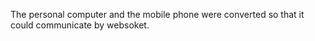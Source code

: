 The personal computer and the mobile phone were converted so that it could communicate by websoket. 


